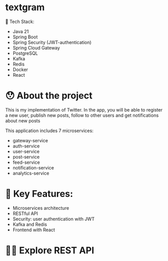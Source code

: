 # textgram

🤖 Tech Stack:
- Java 21
- Spring Boot
- Spring Security (JWT-authentication)
- Spring Cloud Gateway
- PostgreSQL
- Kafka
- Redis
- Docker
- React

# 😯 About the project
This is my implementation of Twitter. In the app, you will be able to register a new user,
publish new posts, follow to other users and get notifications about new posts

This application includes 7 microservices: 
- gateway-service
- auth-service
- user-service
- post-service
- feed-service
- notification-service
- analytics-service

# 🔑 Key Features:
- Microservices architecture
- RESTful API
- Security: user authentication with JWT
- Kafka and Redis
- Frontend with React

# 🧑‍🚀️ Explore REST API